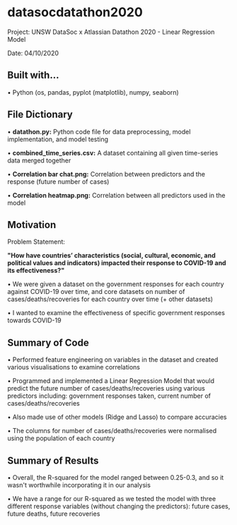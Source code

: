# datasocdatathon2020

Project: UNSW DataSoc x Atlassian Datathon 2020 - Linear Regression Model

Date: 04/10/2020

## Built with...

• Python (os, pandas, pyplot (matplotlib), numpy, seaborn)

## File Dictionary

• <b>datathon.py:</b> Python code file for data preprocessing, model implementation, and model testing

• <b>combined_time_series.csv:</b> A dataset containing all given time-series data merged together

• <b>Correlation bar chat.png:</b> Correlation between predictors and the response (future number of cases)

• <b>Correlation heatmap.png:</b> Correlation between all predictors used in the model

## Motivation 

Problem Statement:

<b>"How have countries’ characteristics
(social, cultural, economic, and political values and indicators) impacted their response to COVID-19 and its effectiveness?"</b>

  • We were given a dataset on the government responses for each country against COVID-19 over time, and core datasets on number of cases/deaths/recoveries for each country over time (+ other datasets)
  
  • I wanted to examine the effectiveness of specific government responses towards COVID-19
  
## Summary of Code
  
  • Performed feature engineering on variables in the dataset and created various visualisations to examine correlations
  
  • Programmed and implemented a Linear Regression Model that would predict the future number of cases/deaths/recoveries using various predictors including: government responses taken, current number of cases/deaths/recoveries
  
  • Also made use of other models (Ridge and Lasso) to compare accuracies
  
  • The columns for number of cases/deaths/recoveries were normalised using the population of each country
  
## Summary of Results
  • Overall, the R-squared for the model ranged between 0.25-0.3, and so it wasn't worthwhile incorporating it in our analysis
  
  • We have a range for our R-squared as we tested the model with three different response variables (without changing the predictors): future cases, future deaths, future recoveries
